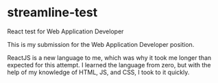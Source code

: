 # streamline-test
React test for Web Application Developer

This is my submission for the Web Application Developer position.

ReactJS is a new language to me, which was why it took me longer than expected for this attempt. I learned the language from zero, but with the help of my knowledge of
HTML, JS, and CSS, I took to it quickly.
